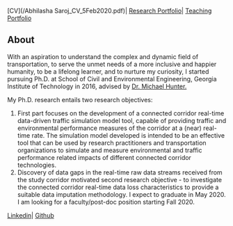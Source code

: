 [CV](/Abhilasha Saroj_CV_5Feb2020.pdf)| [Research Portfolio](/research.md)| [Teaching Portfolio](teaching.md)
 
## About
With an aspiration to understand the complex and dynamic field of transportation, to serve the unmet needs of a more inclusive and happier humanity, to be a lifelong learner, and to nurture my curiosity, I started pursuing Ph.D. at School of Civil and Environmental Engineering, Georgia Institute of Technology in 2016, advised by [Dr. Michael Hunter.](https://ce.gatech.edu/people/Faculty/811/overview)

My Ph.D. research entails two research objectives:
1. First part focuses on the development of a connected corridor real-time data-driven traffic simulation model tool, capable of providing traffic and environmental performance measures of the corridor at a (near) real-time rate. The simulation model developed is intended to be an effective tool that can be used by research practitioners and transportation organizations to simulate and measure environmental and traffic performance related impacts of different connected corridor technologies. 
2. Discovery of data gaps in the real-time raw data streams received from the study corridor motivated second research objective - to investigate the connected corridor real-time data loss characteristics to provide a suitable data imputation methodology. 
I expect to graduate in May 2020. I am looking for a faculty/post-doc position starting Fall 2020.

[Linkedin](https://www.linkedin.com/in/abhilasha-saroj-gatech/)| [Github](https://github.com/gitpeck)
